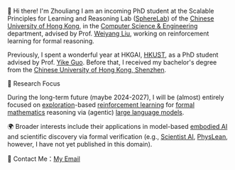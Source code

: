 👋 Hi there! I'm Zhouliang
I am an incoming PhD student at the Scalable Principles for Learning and Reasoning Lab ([SphereLab](https://spherelab.ai/)) of the [Chinese University of Hong Kong](https://www.cuhk.edu.hk/), in the [Computer Science & Engineering](https://www.cse.cuhk.edu.hk/) department, advised by Prof. [Weiyang Liu](https://wyliu.com/), working on reinforcement learning for formal reasoning. 

Previously, I spent a wonderful year at HKGAI, [HKUST](https://hkust.edu.hk/), as a PhD student advised by Prof. [Yike Guo](https://facultyprofiles.hkust.edu.hk/profiles.php?profile=yike-guo-yikeguo). Before that, I received my bachelor's degree from the [Chinese University of Hong Kong, Shenzhen](https://www.cuhk.edu.cn/en).

🎯 Research Focus

During the long-term future (maybe 2024-2027), I will be (almost) entirely focused on [exploration](https://arxiv.org/pdf/2502.04728)-based [reinforcement learning](https://arxiv.org/abs/2504.11354) for [formal mathematics](https://arxiv.org/pdf/2505.02735) reasoning via (agentic) [large language models](https://arxiv.org/abs/2405.19327).

🌍 Broader interests include their applications in model-based [embodied AI](https://arxiv.org/pdf/2405.06964) and scientific discovery via formal verification (e.g., [Scientist AI](https://arxiv.org/abs/2502.15657), [PhysLean](https://github.com/HEPLean/PhysLean), however, I have not yet published in this domain). 

📧 Contact Me：[My Email](zhouliangyu@link.cuhk.edu.cn)
